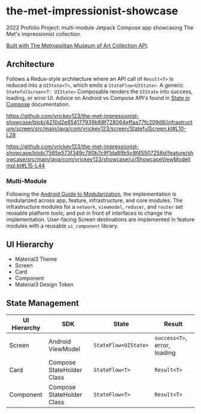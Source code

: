# the-met-impressionist-showcase
2022 Profolio Project: multi-module Jetpack Compose app showcasing The Met's impressionist collection. 

[Built with The Metropolitan Museum of Art Collection API](https://metmuseum.github.io/).

## Architecture
Follows a Redux-style architecture where an API call of `Result<T>` is reduced into a `UIState<T>`, which emits a `StateFlow<UIState>`. A generic `StatefulScreen<T: UIState>` Composable renders the `UIState` into success, loading, or error UI. Advice on Android vs Compose API's found in [State in Compose](https://developer.android.com/jetpack/compose/state) documentation.

https://github.com/vrickey123/the-met-impressionist-showcase/blob/4210d2e654177939b88f728064effaa77fc209d8/infrastructure/screen/src/main/java/com/vrickey123/screen/StatefulScreen.kt#L10-L28

https://github.com/vrickey123/the-met-impressionist-showcase/blob/7565e573f349c780b7c9f1da89b5c8f45507258d/feature/showcase/src/main/java/com/vrickey123/showcase/ui/ShowcaseViewModelImpl.kt#L15-L44

### Multi-Module
Following the [Android Guide to Modularization](https://developer.android.com/topic/modularization), the implementation is modularized across app, feature, infrastructure, and core modules. The infrastructure modules for a `network`, `viewmodel`, `reducer`, and `router` set reusable platform tools; and put in front of interfaces to change the implementation. User-facing Screen destinations are implemented in feature modules with a reusable `ui_component` library.

## UI Hierarchy
- Material3 Theme
- Screen
- Card
- Component
- Material3 Design Token

## State Management
| UI Hierarchy  | SDK  | State  | Result  |
|---|---|---|---|
| Screen  | Android ViewModel  | `StateFlow<UIState>`  | `success<T>`, error, loading  |
| Card  | Compose StateHolder Class  | `StateFlow<T>`  | `Result<T>`  |
| Component  | Compose StateHolder Class  | `StateFlow<T>`  | `Result<T>`  |

